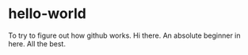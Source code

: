 # hello-world
To try to figure out how github works.
Hi there. An absolute beginner in here.
All the best.
